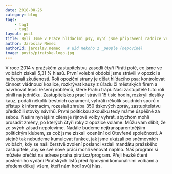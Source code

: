 ```yaml
---
date: 2018-08-26
category: blog
tags:
    - tag1
    - tag2
layout: post
title: Byli Jsme v Praze hlídacími psy, nyní jsme připraveni radnice vést 
author: Jaroslav Němec
authorId: jaroslav.nemec   # uid nekoho z _people (nepoviné)
image: posts/piratske-logo.jpg
---
```


V roce 2014 v pražském zastupitelstvu zasedli čtyři Piráti poté, co jsme ve volbách získali 5,31 % hlasů. První volební období jsme strávili v opozici a načerpali zkušenosti. Rolí opoziční strany je dělat hlídacího psa: kontrolovat činnost vládnoucí koalice, rozkrývat kauzy z úřadu či městských firem a navrhovat lepší řešení problémů, které Prahu trápí. Naši zastupitelé tuto roli plnili na jedničku. Zastupitelskou prací strávili 15 tisíc hodin, rozkryli desítky kauz, podali několik trestních oznámení, vyhráli několik soudních sporů o přístup k informacím, rozeslali zhruba 350 tiskových zpráv, zastupitelstvu předložili stovky návrhů. První politickou zkoušku tedy máme úspěšně za sebou. Naším nynějším cílem je říjnové volby vyhrát, abychom mohli prosadit změny, po kterých čtyři roky z opozice voláme. Můžu vám slíbit, že ze svých zásad nepolevíme. Nadále budeme nejtransparentnějším politickým klubem, za což jsme získali ocenění od Otevřené společnosti. A stejně tak nebudeme kumulovat funkce, jak jsme ukázali po sněmovních volbách, kdy se naši čerstvě zvolení poslanci vzdali mandátu pražského zastupitele, aby se své nové práci mohli věnovat naplno. Náš program si můžete přečíst na adrese praha.pirati.cz/program. Přeji hezké čtení posledního vydání Pirátských listů před říjnovými komunálními volbami a předem děkuji všem, kteří nám hodí svůj hlas. 
